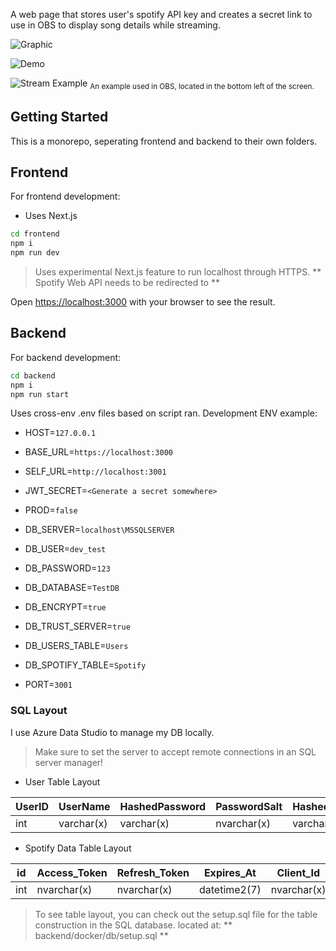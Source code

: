 A web page that stores user's spotify API key and creates a secret link to use in OBS to display song details while streaming.

![Graphic](https://github.com/user-attachments/assets/8c5c5a6d-8d1a-43b8-bdfc-9b33bf83ac7c)

![Demo](https://github.com/user-attachments/assets/d1af7a2c-ff95-4a1e-9d8c-d4cced384011)


![Stream Example](https://github.com/user-attachments/assets/8da62fcc-052d-4ac9-8154-d873c928e7c0)
<sub>An example used in OBS, located in the bottom left of the screen.</sub>
## Getting Started
This is a monorepo, seperating frontend and backend to their own folders.

## Frontend
For frontend development:
- Uses Next.js

```bash
cd frontend
npm i
npm run dev
```
> Uses experimental Next.js feature to run localhost through HTTPS.
> ** Spotify Web API needs to be redirected to **

Open [https://localhost:3000](https://localhost:3000) with your browser to see the result.

## Backend
For backend development:

```bash
cd backend
npm i
npm run start
```
Uses cross-env .env files based on script ran.
Development ENV example:
- HOST=`127.0.0.1`

- BASE_URL=`https://localhost:3000`
- SELF_URL=`http://localhost:3001`

- JWT_SECRET=`<Generate a secret somewhere>`
- PROD=`false`

- DB_SERVER=`localhost\MSSQLSERVER`
- DB_USER=`dev_test`
- DB_PASSWORD=`123`
- DB_DATABASE=`TestDB`
- DB_ENCRYPT=`true`
- DB_TRUST_SERVER=`true`
- DB_USERS_TABLE=`Users`
- DB_SPOTIFY_TABLE=`Spotify`

- PORT=`3001`
  
### SQL Layout
I use Azure Data Studio to manage my DB locally.
> Make sure to set the server to accept remote connections in an SQL server manager!

- User Table Layout
  
| UserID | UserName   | HashedPassword | PasswordSalt | HashedRefreshToken |
| ------ | ---------- | -------------- | ------------ | ------------------ |
| int    | varchar(x) | varchar(x)     | nvarchar(x)  | varchar(x)         |

- Spotify Data Table Layout

| id  | Access_Token | Refresh_Token | Expires_At   | Client_Id     | Client_Secret | App_Secret  |
| --- | ------------ | ------------- | ------------ | ------------- | ------------- | ----------- |
| int | nvarchar(x)  | nvarchar(x)   | datetime2(7) | nvarchar(x)   | nvarchar(x)   | nvarchar(x) |


> To see table layout, you can check out the setup.sql file for the table construction in the SQL database.
> located at: ** backend/docker/db/setup.sql **

